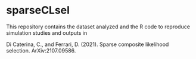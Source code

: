 # sparseCLsel

This repository contains the dataset analyzed and the R code to reproduce simulation studies and outputs in

Di Caterina, C., and Ferrari, D. (2021). Sparse composite likelihood selection.
ArXiv:2107.09586.
